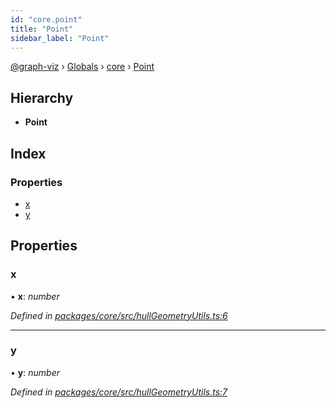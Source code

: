 ```yaml
---
id: "core.point"
title: "Point"
sidebar_label: "Point"
---
```


[@graph-viz](../index.md) › [Globals](../globals.md) › [core](../modules/core.md) › [Point](core.point.md)

## Hierarchy

* **Point**

## Index

### Properties

* [x](core.point.md#x)
* [y](core.point.md#y)

## Properties

###  x

• **x**: *number*

*Defined in [packages/core/src/hullGeometryUtils.ts:6](https://github.com/uplevel-technology/graph-viz/blob/a1a88b4/packages/core/src/hullGeometryUtils.ts#L6)*

___

###  y

• **y**: *number*

*Defined in [packages/core/src/hullGeometryUtils.ts:7](https://github.com/uplevel-technology/graph-viz/blob/a1a88b4/packages/core/src/hullGeometryUtils.ts#L7)*
